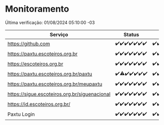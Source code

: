 # Monitoramento

Última verificação: 01/08/2024 05:10:00 -03

|Serviço|Status|Últimas 24h|
|---|---|---|
|https://github.com|<span title="2024-07-25: OK=24">✔️</span><span title="2024-07-26: OK=24">✔️</span><span title="2024-07-27: OK=24">✔️</span><span title="2024-07-28: OK=23">✔️</span><span title="2024-07-29: OK=24">✔️</span><span title="2024-07-30: OK=24">✔️</span><span title="2024-07-31: OK=9">✔️</span>|<span title="31/07/2024 06:09:00 -03 : 200">✔️</span><span title="31/07/2024 07:06:00 -03 : 200">✔️</span><span title="31/07/2024 08:05:00 -03 : 200">✔️</span><span title="31/07/2024 09:13:00 -03 : 200">✔️</span><span title="31/07/2024 10:11:00 -03 : 200">✔️</span><span title="31/07/2024 11:08:00 -03 : 200">✔️</span><span title="31/07/2024 12:06:00 -03 : 200">✔️</span><span title="31/07/2024 13:08:00 -03 : 200">✔️</span><span title="31/07/2024 14:06:00 -03 : 200">✔️</span><span title="31/07/2024 15:10:00 -03 : 200">✔️</span><span title="31/07/2024 16:05:00 -03 : 200">✔️</span><span title="31/07/2024 17:07:00 -03 : 200">✔️</span><span title="31/07/2024 18:07:00 -03 : 200">✔️</span><span title="31/07/2024 19:07:00 -03 : 200">✔️</span><span title="31/07/2024 20:07:00 -03 : 200">✔️</span><span title="31/07/2024 21:38:00 -03 : 200">✔️</span><span title="31/07/2024 23:04:00 -03 : 200">✔️</span><span title="01/08/2024 00:08:00 -03 : 200">✔️</span><span title="01/08/2024 01:09:00 -03 : 200">✔️</span><span title="01/08/2024 02:07:00 -03 : 200">✔️</span><span title="01/08/2024 03:10:00 -03 : 200">✔️</span><span title="01/08/2024 04:07:00 -03 : 200">✔️</span><span title="01/08/2024 05:10:00 -03 : 200">✔️</span>|
|https://paxtu.escoteiros.org.br|<span title="2024-07-25: OK=24">✔️</span><span title="2024-07-26: OK=24">✔️</span><span title="2024-07-27: OK=24">✔️</span><span title="2024-07-28: OK=23">✔️</span><span title="2024-07-29: OK=24">✔️</span><span title="2024-07-30: OK=24">✔️</span><span title="2024-07-31: OK=9">✔️</span>|<span title="31/07/2024 06:09:00 -03 : 200">✔️</span><span title="31/07/2024 07:06:00 -03 : 200">✔️</span><span title="31/07/2024 08:05:00 -03 : 200">✔️</span><span title="31/07/2024 09:13:00 -03 : 200">✔️</span><span title="31/07/2024 10:11:00 -03 : 0">❌</span><span title="31/07/2024 11:08:00 -03 : 200">✔️</span><span title="31/07/2024 12:06:00 -03 : 200">✔️</span><span title="31/07/2024 13:08:00 -03 : 200">✔️</span><span title="31/07/2024 14:06:00 -03 : 200">✔️</span><span title="31/07/2024 15:10:00 -03 : 200">✔️</span><span title="31/07/2024 16:05:00 -03 : 200">✔️</span><span title="31/07/2024 17:07:00 -03 : 200">✔️</span><span title="31/07/2024 18:07:00 -03 : 200">✔️</span><span title="31/07/2024 19:07:00 -03 : 200">✔️</span><span title="31/07/2024 20:07:00 -03 : 200">✔️</span><span title="31/07/2024 21:38:00 -03 : 200">✔️</span><span title="31/07/2024 23:04:00 -03 : 200">✔️</span><span title="01/08/2024 00:08:00 -03 : 200">✔️</span><span title="01/08/2024 01:09:00 -03 : 200">✔️</span><span title="01/08/2024 02:07:00 -03 : 200">✔️</span><span title="01/08/2024 03:10:00 -03 : 200">✔️</span><span title="01/08/2024 04:07:00 -03 : 200">✔️</span><span title="01/08/2024 05:10:00 -03 : 200">✔️</span>|
|https://escoteiros.org.br|<span title="2024-07-25: OK=24">✔️</span><span title="2024-07-26: OK=24">✔️</span><span title="2024-07-27: OK=24">✔️</span><span title="2024-07-28: OK=23">✔️</span><span title="2024-07-29: OK=24">✔️</span><span title="2024-07-30: OK=24">✔️</span><span title="2024-07-31: OK=9">✔️</span>|<span title="31/07/2024 06:09:00 -03 : 200">✔️</span><span title="31/07/2024 07:06:00 -03 : 200">✔️</span><span title="31/07/2024 08:05:00 -03 : 200">✔️</span><span title="31/07/2024 09:13:00 -03 : 200">✔️</span><span title="31/07/2024 10:11:00 -03 : 200">✔️</span><span title="31/07/2024 11:08:00 -03 : 200">✔️</span><span title="31/07/2024 12:06:00 -03 : 200">✔️</span><span title="31/07/2024 13:08:00 -03 : 200">✔️</span><span title="31/07/2024 14:06:00 -03 : 200">✔️</span><span title="31/07/2024 15:10:00 -03 : 200">✔️</span><span title="31/07/2024 16:05:00 -03 : 200">✔️</span><span title="31/07/2024 17:07:00 -03 : 200">✔️</span><span title="31/07/2024 18:07:00 -03 : 200">✔️</span><span title="31/07/2024 19:07:00 -03 : 200">✔️</span><span title="31/07/2024 20:07:00 -03 : 200">✔️</span><span title="31/07/2024 21:38:00 -03 : 200">✔️</span><span title="31/07/2024 23:04:00 -03 : 200">✔️</span><span title="01/08/2024 00:08:00 -03 : 200">✔️</span><span title="01/08/2024 01:09:00 -03 : 200">✔️</span><span title="01/08/2024 02:07:00 -03 : 200">✔️</span><span title="01/08/2024 03:10:00 -03 : 200">✔️</span><span title="01/08/2024 04:07:00 -03 : 200">✔️</span><span title="01/08/2024 05:10:00 -03 : 200">✔️</span>|
|https://paxtu.escoteiros.org.br/paxtu|<span title="2024-07-25: OK=24">✔️</span><span title="2024-07-26: OK=23, Falhas=1">⚠️</span><span title="2024-07-27: OK=24">✔️</span><span title="2024-07-28: OK=23">✔️</span><span title="2024-07-29: OK=24">✔️</span><span title="2024-07-30: OK=24">✔️</span><span title="2024-07-31: OK=9">✔️</span>|<span title="31/07/2024 06:09:00 -03 : 200">✔️</span><span title="31/07/2024 07:06:00 -03 : 200">✔️</span><span title="31/07/2024 08:06:00 -03 : 200">✔️</span><span title="31/07/2024 09:13:00 -03 : 200">✔️</span><span title="31/07/2024 10:11:00 -03 : 0">❌</span><span title="31/07/2024 11:08:00 -03 : 200">✔️</span><span title="31/07/2024 12:06:00 -03 : 200">✔️</span><span title="31/07/2024 13:08:00 -03 : 200">✔️</span><span title="31/07/2024 14:07:00 -03 : 200">✔️</span><span title="31/07/2024 15:10:00 -03 : 200">✔️</span><span title="31/07/2024 16:05:00 -03 : 200">✔️</span><span title="31/07/2024 17:07:00 -03 : 200">✔️</span><span title="31/07/2024 18:07:00 -03 : 200">✔️</span><span title="31/07/2024 19:07:00 -03 : 200">✔️</span><span title="31/07/2024 20:07:00 -03 : 200">✔️</span><span title="31/07/2024 21:38:00 -03 : 200">✔️</span><span title="31/07/2024 23:04:00 -03 : 200">✔️</span><span title="01/08/2024 00:08:00 -03 : 200">✔️</span><span title="01/08/2024 01:09:00 -03 : 200">✔️</span><span title="01/08/2024 02:07:00 -03 : 200">✔️</span><span title="01/08/2024 03:10:00 -03 : 200">✔️</span><span title="01/08/2024 04:07:00 -03 : 200">✔️</span><span title="01/08/2024 05:10:00 -03 : 200">✔️</span>|
|https://paxtu.escoteiros.org.br/meupaxtu|<span title="2024-07-25: OK=24">✔️</span><span title="2024-07-26: OK=24">✔️</span><span title="2024-07-27: OK=24">✔️</span><span title="2024-07-28: OK=23">✔️</span><span title="2024-07-29: OK=24">✔️</span><span title="2024-07-30: OK=24">✔️</span><span title="2024-07-31: OK=9">✔️</span>|<span title="31/07/2024 06:09:00 -03 : 200">✔️</span><span title="31/07/2024 07:06:00 -03 : 200">✔️</span><span title="31/07/2024 08:06:00 -03 : 200">✔️</span><span title="31/07/2024 09:13:00 -03 : 200">✔️</span><span title="31/07/2024 10:11:00 -03 : 0">❌</span><span title="31/07/2024 11:08:00 -03 : 200">✔️</span><span title="31/07/2024 12:06:00 -03 : 200">✔️</span><span title="31/07/2024 13:08:00 -03 : 200">✔️</span><span title="31/07/2024 14:07:00 -03 : 200">✔️</span><span title="31/07/2024 15:10:00 -03 : 200">✔️</span><span title="31/07/2024 16:05:00 -03 : 200">✔️</span><span title="31/07/2024 17:07:00 -03 : 200">✔️</span><span title="31/07/2024 18:07:00 -03 : 200">✔️</span><span title="31/07/2024 19:07:00 -03 : 200">✔️</span><span title="31/07/2024 20:07:00 -03 : 200">✔️</span><span title="31/07/2024 21:38:00 -03 : 200">✔️</span><span title="31/07/2024 23:04:00 -03 : 200">✔️</span><span title="01/08/2024 00:08:00 -03 : 200">✔️</span><span title="01/08/2024 01:09:00 -03 : 200">✔️</span><span title="01/08/2024 02:07:00 -03 : 200">✔️</span><span title="01/08/2024 03:10:00 -03 : 200">✔️</span><span title="01/08/2024 04:07:00 -03 : 200">✔️</span><span title="01/08/2024 05:10:00 -03 : 200">✔️</span>|
|https://sigue.escoteiros.org.br/siguenacional|<span title="2024-07-25: OK=24">✔️</span><span title="2024-07-26: OK=24">✔️</span><span title="2024-07-27: OK=24">✔️</span><span title="2024-07-28: OK=23">✔️</span><span title="2024-07-29: OK=24">✔️</span><span title="2024-07-30: OK=24">✔️</span><span title="2024-07-31: OK=9">✔️</span>|<span title="31/07/2024 06:09:00 -03 : 200">✔️</span><span title="31/07/2024 07:06:00 -03 : 200">✔️</span><span title="31/07/2024 08:06:00 -03 : 200">✔️</span><span title="31/07/2024 09:13:00 -03 : 200">✔️</span><span title="31/07/2024 10:11:00 -03 : 0">❌</span><span title="31/07/2024 11:08:00 -03 : 200">✔️</span><span title="31/07/2024 12:06:00 -03 : 200">✔️</span><span title="31/07/2024 13:08:00 -03 : 200">✔️</span><span title="31/07/2024 14:07:00 -03 : 200">✔️</span><span title="31/07/2024 15:10:00 -03 : 200">✔️</span><span title="31/07/2024 16:05:00 -03 : 200">✔️</span><span title="31/07/2024 17:07:00 -03 : 200">✔️</span><span title="31/07/2024 18:07:00 -03 : 200">✔️</span><span title="31/07/2024 19:07:00 -03 : 200">✔️</span><span title="31/07/2024 20:07:00 -03 : 200">✔️</span><span title="31/07/2024 21:38:00 -03 : 200">✔️</span><span title="31/07/2024 23:04:00 -03 : 200">✔️</span><span title="01/08/2024 00:08:00 -03 : 200">✔️</span><span title="01/08/2024 01:09:00 -03 : 200">✔️</span><span title="01/08/2024 02:07:00 -03 : 200">✔️</span><span title="01/08/2024 03:10:00 -03 : 200">✔️</span><span title="01/08/2024 04:07:00 -03 : 200">✔️</span><span title="01/08/2024 05:10:00 -03 : 200">✔️</span>|
|https://id.escoteiros.org.br/|<span title="2024-07-25: OK=24">✔️</span><span title="2024-07-26: OK=24">✔️</span><span title="2024-07-27: OK=24">✔️</span><span title="2024-07-28: OK=23">✔️</span><span title="2024-07-29: OK=24">✔️</span><span title="2024-07-30: OK=24">✔️</span><span title="2024-07-31: OK=9">✔️</span>|<span title="31/07/2024 06:09:00 -03 : 200">✔️</span><span title="31/07/2024 07:06:00 -03 : 200">✔️</span><span title="31/07/2024 08:06:00 -03 : 200">✔️</span><span title="31/07/2024 09:13:00 -03 : 200">✔️</span><span title="31/07/2024 10:11:00 -03 : 200">✔️</span><span title="31/07/2024 11:08:00 -03 : 200">✔️</span><span title="31/07/2024 12:06:00 -03 : 200">✔️</span><span title="31/07/2024 13:08:00 -03 : 200">✔️</span><span title="31/07/2024 14:07:00 -03 : 200">✔️</span><span title="31/07/2024 15:10:00 -03 : 200">✔️</span><span title="31/07/2024 16:05:00 -03 : 200">✔️</span><span title="31/07/2024 17:07:00 -03 : 200">✔️</span><span title="31/07/2024 18:07:00 -03 : 200">✔️</span><span title="31/07/2024 19:07:00 -03 : 200">✔️</span><span title="31/07/2024 20:07:00 -03 : 200">✔️</span><span title="31/07/2024 21:38:00 -03 : 200">✔️</span><span title="31/07/2024 23:04:00 -03 : 200">✔️</span><span title="01/08/2024 00:08:00 -03 : 200">✔️</span><span title="01/08/2024 01:09:00 -03 : 200">✔️</span><span title="01/08/2024 02:07:00 -03 : 200">✔️</span><span title="01/08/2024 03:10:00 -03 : 200">✔️</span><span title="01/08/2024 04:07:00 -03 : 200">✔️</span><span title="01/08/2024 05:10:00 -03 : 200">✔️</span>|
|Paxtu Login|<span title="2024-07-25: OK=24">✔️</span><span title="2024-07-26: OK=24">✔️</span><span title="2024-07-27: OK=24">✔️</span><span title="2024-07-28: OK=23">✔️</span><span title="2024-07-29: OK=24">✔️</span><span title="2024-07-30: OK=24">✔️</span><span title="2024-07-31: OK=9">✔️</span>|<span title="31/07/2024 06:09:00 -03 : 200">✔️</span><span title="31/07/2024 07:06:00 -03 : 200">✔️</span><span title="31/07/2024 08:06:00 -03 : 200">✔️</span><span title="31/07/2024 09:13:00 -03 : 200">✔️</span><span title="31/07/2024 10:11:00 -03 : 504">❌</span><span title="31/07/2024 11:08:00 -03 : 200">✔️</span><span title="31/07/2024 12:06:00 -03 : 200">✔️</span><span title="31/07/2024 13:08:00 -03 : 200">✔️</span><span title="31/07/2024 14:07:00 -03 : 200">✔️</span><span title="31/07/2024 15:10:00 -03 : 200">✔️</span><span title="31/07/2024 16:05:00 -03 : 200">✔️</span><span title="31/07/2024 17:07:00 -03 : 200">✔️</span><span title="31/07/2024 18:07:00 -03 : 200">✔️</span><span title="31/07/2024 19:07:00 -03 : 200">✔️</span><span title="31/07/2024 20:07:00 -03 : 200">✔️</span><span title="31/07/2024 21:38:00 -03 : 200">✔️</span><span title="31/07/2024 23:04:00 -03 : 200">✔️</span><span title="01/08/2024 00:08:00 -03 : 200">✔️</span><span title="01/08/2024 01:09:00 -03 : 200">✔️</span><span title="01/08/2024 02:07:00 -03 : 200">✔️</span><span title="01/08/2024 03:10:00 -03 : 200">✔️</span><span title="01/08/2024 04:07:00 -03 : 200">✔️</span><span title="01/08/2024 05:10:00 -03 : 200">✔️</span>|
